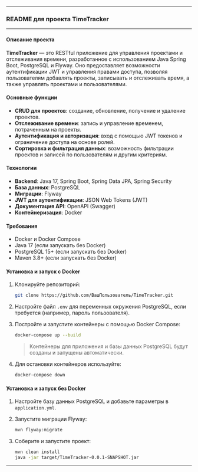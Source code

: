 
---

### README для проекта TimeTracker

---

#### Описание проекта

**TimeTracker** — это RESTful приложение для управления проектами и отслеживания времени, разработанное с использованием Java Spring Boot, PostgreSQL и Flyway. Оно предоставляет возможности аутентификации JWT и управления правами доступа, позволяя пользователям добавлять проекты, записывать и отслеживать время, а также управлять проектами и пользователями.

#### Основные функции

- **CRUD для проектов**: создание, обновление, получение и удаление проектов.
- **Отслеживание времени**: запись и управление временем, потраченным на проекты.
- **Аутентификация и авторизация**: вход с помощью JWT токенов и ограничение доступа на основе ролей.
- **Сортировка и фильтрация данных**: возможность фильтрации проектов и записей по пользователям и другим критериям.

#### Технологии

- **Backend**: Java 17, Spring Boot, Spring Data JPA, Spring Security
- **База данных**: PostgreSQL
- **Миграции**: Flyway
- **JWT для аутентификации**: JSON Web Tokens (JWT)
- **Документация API**: OpenAPI (Swagger)
- **Контейнеризация**: Docker

#### Требования

- Docker и Docker Compose
- Java 17 (если запускать без Docker)
- PostgreSQL 15+ (если запускать без Docker)
- Maven 3.8+ (если запускать без Docker)

#### Установка и запуск с Docker

1. Клонируйте репозиторий:
   ```bash
   git clone https://github.com/ВашПользователь/TimeTracker.git
   ```

2. Настройте файл `.env` для переменных окружения PostgreSQL, если требуется (например, пароль пользователя).

3. Постройте и запустите контейнеры с помощью Docker Compose:
   ```bash
   docker-compose up --build
   ```

   > Контейнеры для приложения и базы данных PostgreSQL будут созданы и запущены автоматически.

4. Для остановки контейнеров используйте:
   ```bash
   docker-compose down
   ```

#### Установка и запуск без Docker

1. Настройте базу данных PostgreSQL и добавьте параметры в `application.yml`.

2. Запустите миграции Flyway:
   ```bash
   mvn flyway:migrate
   ```

3. Соберите и запустите проект:
   ```bash
   mvn clean install
   java -jar target/TimeTracker-0.0.1-SNAPSHOT.jar
   ```

---

